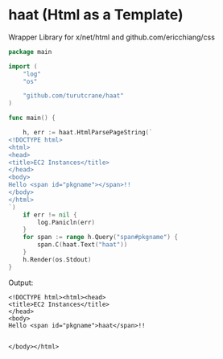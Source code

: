 # haat (Html as a Template)

Wrapper Library for x/net/html and github.com/ericchiang/css

```go
package main

import (
	"log"
	"os"

	"github.com/turutcrane/haat"
)

func main() {

	h, err := haat.HtmlParsePageString(`
<!DOCTYPE html>
<html>
<head>
<title>EC2 Instances</title>
</head>
<body>
Hello <span id="pkgname"></span>!!
</body>
</html>
`)
	if err != nil {
		log.Panicln(err)
	}
	for span := range h.Query("span#pkgname") {
		span.C(haat.Text("haat"))
	}
	h.Render(os.Stdout)
}
```

Output:
```
<!DOCTYPE html><html><head>
<title>EC2 Instances</title>
</head>
<body>
Hello <span id="pkgname">haat</span>!!


</body></html>
```
